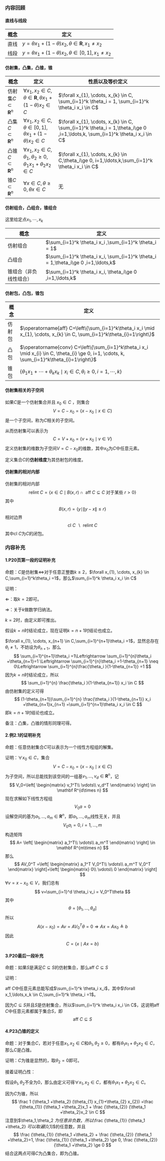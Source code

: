### 内容回顾

#### 直线与线段

| 概念 | 定义                                                         |
| :--- | ------------------------------------------------------------ |
| 直线 | $y=\theta x_{1}+(1-\theta) x_{2}, \theta \in \mathbf{R}, x_1\neq x_2$ |
| 线段 | $y=\theta x_{1}+(1-\theta) x_{2}, \theta \in [0,1], x_1\neq x_2$ |



#### 仿射集，凸集，凸锥，锥

| 概念                         | 定义                                                         | 性质以及等价定义                                             |
| ---------------------------- | ------------------------------------------------------------ | ------------------------------------------------------------ |
| 仿射集$C\subset \mathbf R^n$ | $\forall x_1,x_2\in C,\theta \in \mathbf{R},\theta x_{1}+(1-\theta) x_{2} \in C$ | $\forall x_{1}, \cdots, x_{k} \in C, \sum_{i=1}^k \theta_i = 1, \sum_{i=1}^k \theta_i x_i \in C$ |
| 凸集$C\subset \mathbf R^n$   | $\forall x_1,x_2\in C,\theta \in [0,1],\theta x_{1}+(1-\theta) x_{2} \in C$ | $\forall x_{1}, \cdots, x_{k} \in C, \sum_{i=1}^k \theta_i = 1,\theta_i\ge 0 ,i=1,\ldots,k, \sum_{i=1}^k \theta_i x_i \in C$ |
| 凸锥$C\subset \mathbf R^n$   | $\forall x_1,x_2\in C,\theta_1,\theta_2\ge 0,\theta_1 x_{1}+\theta_2 x_{2} \in C$ | $\forall x_{1}, \cdots, x_{k} \in C,\theta_i\ge 0, i=1,\ldots,k,\sum_{i=1}^k \theta_i x_i \in C$ |
| 锥$C\subset \mathbf R^n$     | $\forall x\in C,\theta \ge 0, \theta x \in C$                | 无                                                           |



#### 仿射组合，凸组合，锥组合

这里给定点$x_{1}, \cdots, x_{k}$

| 概念                   | 定义                                                         |
| ---------------------- | ------------------------------------------------------------ |
| 仿射组合               | $\sum_{i=1}^k \theta_i x_i ,\sum_{i=1}^k \theta_i = 1$       |
| 凸组合                 | $\sum_{i=1}^k \theta_i x_i, \sum_{i=1}^k \theta_i = 1,\theta_i\ge 0 ,i=1,\ldots,k$ |
| 锥组合（非负线性组合） | $\sum_{i=1}^k \theta_i x_i, \theta_i\ge 0 ,i=1,\ldots,k$     |



#### 仿射包，凸包，锥包

| 概念   | 定义                                                         |
| ------ | ------------------------------------------------------------ |
| 仿射包 | $\operatorname{aff} C=\left\{\sum_{i=1}^k\theta_i x_i \mid x_{1}, \cdots, x_{k} \in C, \sum_{i=1}^k\theta_{i}=1\right\}$ |
| 凸包   | $\operatorname{conv} C=\left\{\sum_{i=1}^k\theta_i x_i \mid x_{i} \in C, \theta_{i} \ge 0, i=1, \cdots, k, \sum_{i=1}^k\theta_{i}=1\right\}$ |
| 锥包   | $\left\{\theta_{1} x_{1}+\cdots+\theta_{k} x_{k} \mid x_{i} \in C, \theta_{i} \ge 0, i=1, \cdots, k\right\}$ |



#### 仿射集相关的子空间

如果$C$是一个仿射集合并且 $x_{0} \in C$ ，则集合
$$
V=C-x_{0}=\left\{x-x_{0} \mid x \in C\right\}
$$
是一个子空间，称为$C$相关的子空间。

从而仿射集可以表示为
$$
C=V+x_{0}=\left\{v+x_{0} \mid v \in V\right\}
$$
定义仿射集的维数为子空间$V=C-x_0$的维数，其中$x_0$为$C$中任意元素。

定义集合$C$的**仿射维度**为其仿射包的维度。



#### 仿射集的相对内部

仿射集的相对内部
$$
\text{relint }C=\{x \in C \mid B(x, r) \cap \text { aff } C \subseteq C \text { 对于某些 } r>0\}
$$
其中
$$
B(x, r)=\{y \mid\|y-x\| \leqslant r\}
$$
相对边界
$$
\text{cl }C\ \backslash\text{ relint }C
$$
其中$\text{cl }C$为$C$的闭包。



### 内容补充

#### 1.P20页第一段的证明补充

命题：$C$是仿射集$\Leftrightarrow$对于任意正整数$k\ge 2$，$\forall x_{1}, \cdots, x_{k} \in C,\sum_{i=1}^k\theta_i =1$，那么$\sum_{i=1}^k \theta_i x_i \in C$

证明：

$\Leftarrow$：取$k=2$即可。

$\Rightarrow$：关于$k$做数学归纳法。

$k=2$时，由定义即可推出。

假设$k=n$时结论成立，现在证明$k=n+1$时结论也成立。

$\forall x_{1}, \cdots, x_{n+1} \in C,\sum_{i=1}^{n+1}\theta_i =1$，显然总存在$\theta_i \neq 1$，不妨设为$\theta_{n+1}$，那么
$$
\sum_{i=1}^{n+1}\theta_i =1\Leftrightarrow 
\sum_{i=1}^{n}\theta_i  +\theta_{n+1}=1 \Leftrightarrow 
\sum_{i=1}^{n}\theta_i  =1-\theta_{n+1} \neq 0\Leftrightarrow 
\sum_{i=1}^{n}\frac{\theta_i }{1-\theta_{n+1}} =1
$$
因为$k=n$时结论成立，所以
$$
\sum_{i=1}^{n} \frac{\theta_i }{1-\theta_{n+1}} x_i \in C
$$
由仿射集的定义可得
$$
(1-\theta_{n+1})\sum_{i=1}^{n} \frac{\theta_i }{1-\theta_{n+1}} x_i +\theta_{n+1}x_{n+1}
=\sum_{i=1}^{n+1}\theta_i x_i \in C
$$
即$k=n+1$时结论也成立。

备注：凸集，凸锥的情形同理可得。



#### 2.例2.1的证明补充

命题：任意仿射集合$C$可以表示为一个线性方程组的解集。

证明：$\forall x_0\in C$，集合
$$
V=C-x_{0}=\left\{x-x_{0} \mid x \in C\right\}
$$
为子空间，所以总能找到该空间的一组基$v_1,\ldots, v_d \in \mathbf R^n$，记
$$
V_0=\left[
 \begin{matrix}
   v_1^T\\
   \vdots\\
   v_d^T
  \end{matrix}
  \right] \in \mathbf R^{d\times n}
$$
现在求解如下线性方程组
$$
V_0a = 0
$$
设解空间的基为$a_1,\ldots,a_m\in \mathbf R^n$，即$a_1,\ldots,a_m$线性无关，并且
$$
V_0 a_i =0,i=1,\ldots, m 
$$
构造矩阵
$$
A= \left[
 \begin{matrix}
   a_1^T\\
   \vdots\\
   a_m^T
  \end{matrix}
  \right] \in \mathbf R^{m\times n}
$$
那么
$$
AV_0^T =\left[
 \begin{matrix}
   a_1^T V_0^T\\
   \vdots\\
   a_m^T V_0^T
  \end{matrix}
  \right]=\left[
 \begin{matrix}
  0\\
   \vdots\\
  0
  \end{matrix}
  \right]
$$
$\forall v=x-x_0\in V$，我们总有
$$
v=\sum_{i=1}^d \theta_i v_i = V_0^T\theta
$$
其中
$$
\theta= [\theta_1,\ldots, \theta_d]
$$
所以
$$
A(x-x_0)=Av= AV_0^T\theta = 0\Rightarrow Ax =Ax_0 \triangleq b
$$
因此
$$
C=\{x \mid A x=b\}
$$


#### 3.P20最后一段补充

命题：如果$S$是满足$C \subseteq S$的仿射集合，那么$\text{aff } C \subseteq S$

证明：

$\text{aff } C$中任意元素总能写成$\sum_{i=1}^k \theta_i x_i$，其中$\forall x_1,\ldots,x_k \in C,\sum_{i=1}^k \theta_i =1$。

因为$C\subseteq S$并且$S$是仿射集合，所以$\sum_{i=1}^k \theta_i x_i \in C$，这说明$\text{aff } C$中任意元素都属于集合$S$，即
$$
\text{aff } C \subseteq S
$$


#### 4.P23凸锥的定义

命题：对于集合$C$，若对于任意$x_{1}, x_{2} \in C$和$\theta_{1}, \theta_{2} \ge 0$，都有$\theta_{1} x_{1}+\theta_{2} x_{2} \in C$，那么$C$是凸锥。

证明：$C$为锥是显然的，取$\theta_2=0$即可。

接着证明凸性：

假设$\theta_1,\theta_2$不全为$0$，那么由定义可得$\forall x_1,x_2\in C$，都有$\theta_{1} x_{1}+\theta_{2} x_{2} \in C$。

因为$C$为锥，所以
$$
\frac 1 {\theta_1 +\theta_2} (\theta_{1} x_{1}+\theta_{2} x_{2})
=\frac {\theta_{1}} {\theta_1 +\theta_2}x_1 + \frac {\theta_{2}} {\theta_1 +\theta_2}x_2
\in C
$$
注意到$\theta_1,\theta_2 $为任意非负数，所以$\frac {\theta_{1}} {\theta_1 +\theta_2} $可以取遍$[0,1]$的任意数，并且
$$
\frac {\theta_{1}} {\theta_1 +\theta_2} + \frac {\theta_{2}} {\theta_1 +\theta_2}=1,
\frac {\theta_{1}} {\theta_1 +\theta_2} \ge 0, \frac {\theta_{2}} {\theta_1 +\theta_2} \ge 0
$$
结合这两点可得$C$为凸集合，即为凸锥。

